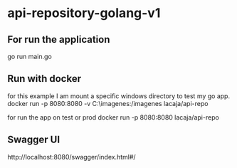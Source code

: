 # api-repository-golang-v1

For run the application
------------------------

go run main.go

Run with docker
----------------
for this example I am mount a specific windows directory to test my go app.
docker run -p 8080:8080 -v C:\imagenes:/imagenes lacaja/api-repo

for run the app on test or prod
docker run -p 8080:8080  lacaja/api-repo

Swagger UI
-----------
http://localhost:8080/swagger/index.html#/

 
